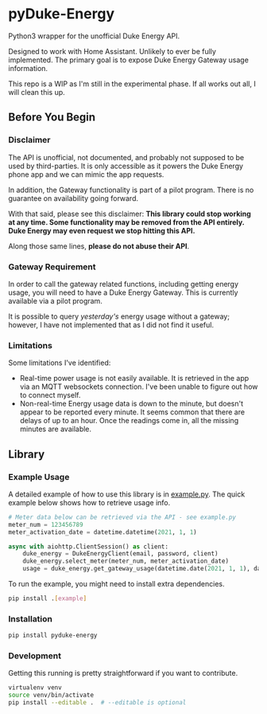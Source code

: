 # pyDuke-Energy

Python3 wrapper for the unofficial Duke Energy API.

Designed to work with Home Assistant. Unlikely to ever be fully implemented. The primary goal is to expose Duke Energy Gateway usage information.

This repo is a WIP as I'm still in the experimental phase. If all works out all, I will clean this up.

## Before You Begin

### Disclaimer

The API is unofficial, not documented, and probably not supposed to be used by third-parties. It is only accessible as it powers the Duke Energy phone app and we can mimic the app requests.

In addition, the Gateway functionality is part of a pilot program. There is no guarantee on availability going forward.

With that said, please see this disclaimer: **This library could stop working at any time. Some functionality may be removed from the API entirely. Duke Energy may even request we stop hitting this API.**

Along those same lines, **please do not abuse their API**.

### Gateway Requirement

In order to call the gateway related functions, including getting energy usage, you will need to have a Duke Energy Gateway. This is currently available via a pilot program.

It is possible to query *yesterday's* energy usage without a gateway; however, I have not implemented that as I did not find it useful.

### Limitations

Some limitations I've identified:

* Real-time power usage is not easily available. It is retrieved in the app via an MQTT websockets connection. I've been unable to figure out how to connect myself.
* Non-real-time Energy usage data is down to the minute, but doesn't appear to be reported every minute. It seems common that there are delays of up to an hour. Once the readings come in, all the missing minutes are available. 

## Library

### Example Usage

A detailed example of how to use this library is in [example.py](example.py). The quick example below shows how to retrieve usage info.

```python
# Meter data below can be retrieved via the API - see example.py
meter_num = 123456789
meter_activation_date = datetime.datetime(2021, 1, 1)

async with aiohttp.ClientSession() as client:
    duke_energy = DukeEnergyClient(email, password, client)
    duke_energy.select_meter(meter_num, meter_activation_date)
    usage = duke_energy.get_gateway_usage(datetime.date(2021, 1, 1), datetime.date(2021, 1, 2))
```

To run the example, you might need to install extra dependencies.

```bash
pip install .[example]
```

### Installation

```bash
pip install pyduke-energy
```

### Development

Getting this running is pretty straightforward if you want to contribute.

```bash
virtualenv venv
source venv/bin/activate
pip install --editable .  # --editable is optional
```
